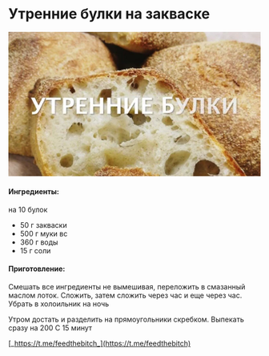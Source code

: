 # Утренние булки на закваске

![](../../pics/capture.jpg)

#### Ингредиенты:

на 10 булок

* 50 г закваски 
* 500 г муки вс
* 360 г воды
* 15 г соли

#### Приготовление:

Смешать все ингредиенты не вымешивая, переложить в смазанный маслом лоток. Сложить, затем сложить через час и еще через час. Убрать в холоильник на ночь

Утром достать и разделить на прямоугольники скребком. Выпекать сразу на 200 С 15 минут

[_https://t.me/feedthebitch_](https://t.me/feedthebitch)

